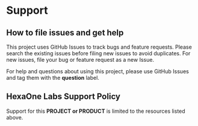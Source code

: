 # Support

## How to file issues and get help

This project uses GitHub Issues to track bugs and feature requests. Please search the existing
issues before filing new issues to avoid duplicates. For new issues, file your bug or
feature request as a new Issue.

For help and questions about using this project, please use GitHub Issues and tag them with the
**question** label.

## HexaOne Labs Support Policy

Support for this **PROJECT or PRODUCT** is limited to the resources listed above.

